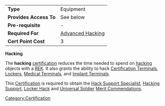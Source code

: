 |                        |                                         |
| ---------------------- | --------------------------------------- |
| **Type**               | Equipment                               |
| **Provides Access To** | See below                               |
| **Pre-requisite**      | \-                                      |
| **Required For**       | [Advanced Hacking](Advanced_Hacking.md) |
| **Cert Point Cost**    | 3                                       |

**Hacking**

The **hacking** [certification](Certification.md) reduces the
time needed to spend on [hacking](Hack.md) objects with a
[REK](Remote_Electronics_Kit.md). It also grants the ability to
hack [Certification Terminals](Certification_Terminal.md),
[Lockers](Lockers.md), [Medical
Terminals](Medical_Terminal.md), and [Implant
Terminals](Implant_Terminal.md).

This [Certification](Certification.md) is required to obtain the
[Hack Support Specialist](Hack_Support_Specialist.md), [Hacking
Support](Hacking_Support.md), [Locker
Hack](Locker_Hack.md) and [Universal
Soldier](Universal_Soldier.md) [Merit
Commendations](Merit_Commendations.md).

[Category:Certification](Category:Certification.md)
